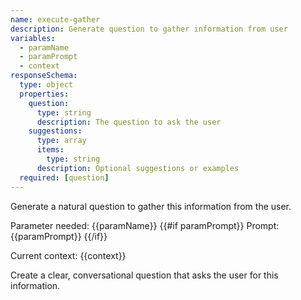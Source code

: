 ```yaml
---
name: execute-gather
description: Generate question to gather information from user
variables:
  - paramName
  - paramPrompt
  - context
responseSchema:
  type: object
  properties:
    question:
      type: string
      description: The question to ask the user
    suggestions:
      type: array
      items:
        type: string
      description: Optional suggestions or examples
  required: [question]
---
```


Generate a natural question to gather this information from the user.

Parameter needed: {{paramName}}
{{#if paramPrompt}}
Prompt: {{paramPrompt}}
{{/if}}

Current context: {{context}}

Create a clear, conversational question that asks the user for this information.